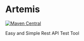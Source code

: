 # Artemis

[![Maven Central](https://maven-badges.herokuapp.com/maven-central/org.devocative.artemis/artemis/badge.svg)](https://maven-badges.herokuapp.com/maven-central/org.devocative.artemis/artemis)

Easy and Simple Rest API Test Tool

